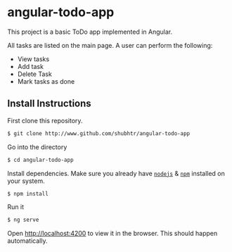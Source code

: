 
# angular-todo-app

This project is a basic ToDo app implemented in Angular.

All tasks are listed on the main page. A user can perform the following:
- View tasks
- Add task
- Delete Task
- Mark tasks as done

## Install Instructions

First clone this repository.
```bash
$ git clone http://www.github.com/shubhtr/angular-todo-app
```

Go into the directory
```bash
$ cd angular-todo-app
```

Install dependencies. Make sure you already have [`nodejs`](https://nodejs.org/en/) & [`npm`](https://www.npmjs.com/) installed on your system.
```bash
$ npm install 
```

Run it
```bash
$ ng serve
```


Open [http://localhost:4200](http://localhost:4200) to view it in the browser. This should happen automatically.

